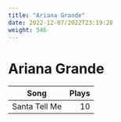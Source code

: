 ```yaml
---
title: "Ariana Grande"
date: 2022-12-07/2022T23:19:28
weight: 546
---
```


# Ariana Grande

 Song | Plays 
----- | -----:
Santa Tell Me | 10
